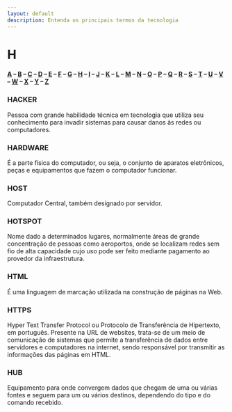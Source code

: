 ```yaml
---
layout: default
description: Entenda os principais termos da tecnologia
---
```


# H

#### [A](./A) – [B](./B) – [C](./C) – [D](./D) – [E](./E) – [F](./F) – [G](./G) – [H](./H) – [I](./I) – [J](./J) – [K](./K) – [L](./L) – [M](./M) – [N](./N) – [O](./O) – [P](./P) – [Q](./Q) – [R](./R) – [S](./S) – [T](./T) – [U](./U) – [V](./V) – [W](./W) – [X](./X) – [Y](./Y) – [Z](./Z)

### HACKER

Pessoa com grande habilidade técnica em tecnologia que utiliza seu conhecimento para invadir sistemas para causar danos às redes ou computadores.

### HARDWARE

É a parte física do computador, ou seja, o conjunto de aparatos eletrônicos, peças e equipamentos que fazem o computador funcionar.

### HOST

Computador Central, também designado por servidor.

### HOTSPOT

Nome dado a determinados lugares, normalmente áreas de grande concentração de pessoas como aeroportos, onde se localizam redes sem fio de alta capacidade cujo uso pode ser feito mediante pagamento ao provedor da infraestrutura.

### HTML

É uma linguagem de marcação utilizada na construção de páginas na Web.

### HTTPS

Hyper Text Transfer Protocol ou Protocolo de Transferência de Hipertexto, em português. Presente na URL de websites, trata-se de um meio de comunicação de sistemas que permite a transferência de dados entre servidores e computadores na internet, sendo responsável por transmitir as informações das páginas em HTML.

### HUB

Equipamento para onde convergem dados que chegam de uma ou várias fontes e seguem para um ou vários destinos, dependendo do tipo e do comando recebido.
